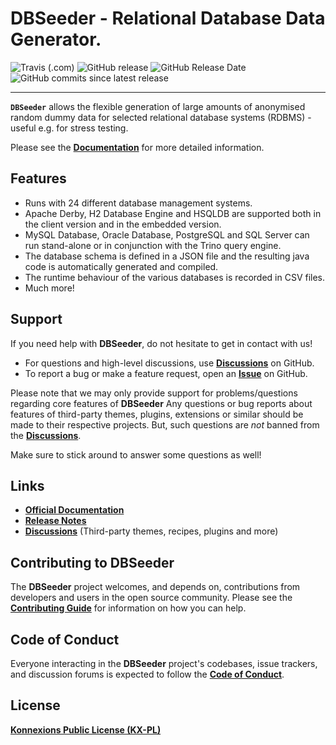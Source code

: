 # DBSeeder - Relational Database Data Generator.

![Travis (.com)](https://img.shields.io/travis/com/KonnexionsGmbH/db_seeder.svg?branch=master)
![GitHub release](https://img.shields.io/github/release/KonnexionsGmbH/db_seeder.svg)
![GitHub Release Date](https://img.shields.io/github/release-date/KonnexionsGmbH/db_seeder.svg)
![GitHub commits since latest release](https://img.shields.io/github/commits-since/KonnexionsGmbH/db_seeder/3.0.7.svg)

----

**`DBSeeder`** allows the flexible generation of large amounts of anonymised random dummy data for selected relational database systems (RDBMS) - useful e.g. for stress testing.

Please see the **[Documentation](https://konnexionsgmbh.github.io/db_seeder/)** for more detailed information.

## Features

- Runs with 24 different database management systems.
- Apache Derby, H2 Database Engine and HSQLDB are supported both in the client version and in the embedded version.
- MySQL Database, Oracle Database, PostgreSQL and SQL Server can run stand-alone or in conjunction with the Trino query engine.
- The database schema is defined in a JSON file and the resulting java code is automatically generated and compiled.
- The runtime behaviour of the various databases is recorded in CSV files.
- Much more!

## Support

If you need help with **DBSeeder**, do not hesitate to get in contact with us!

- For questions and high-level discussions, use **[Discussions](https://github.com/KonnexionsGmbH/db_seeder/discussions)** on GitHub.
- To report a bug or make a feature request, open an **[Issue](https://github.com/KonnexionsGmbH/db_seeder/issues)** on GitHub.

Please note that we may only provide support for problems/questions regarding core features of **DBSeeder**
Any questions or bug reports about features of third-party themes, plugins, extensions or similar should be made to their respective projects.
But, such questions are *not* banned from the **[Discussions](https://github.com/KonnexionsGmbH/db_seeder/discussions)**.

Make sure to stick around to answer some questions as well!

## Links

- **[Official Documentation](https://konnexionsgmbh.github.io/db_seeder/)**
- **[Release Notes](https://konnexionsgmbh.github.io/db_seeder/release_notes/)**
- **[Discussions](https://github.com/KonnexionsGmbH/db_seeder/discussions)** (Third-party themes, recipes, plugins and more)

## Contributing to DBSeeder

The **DBSeeder** project welcomes, and depends on, contributions from developers and users in the open source community. Please see the **[Contributing Guide](https://konnexionsgmbh.github.io/db_seeder/contributing/)** for information on how you can help.

## Code of Conduct

Everyone interacting in the **DBSeeder** project's codebases, issue trackers, and discussion forums is expected to follow the **[Code of Conduct](https://konnexionsgmbh.github.io/db_seeder/code_of_conduct/)**.

## License

**[Konnexions Public License (KX-PL)](https://konnexionsgmbh.github.io/db_seeder/license/)**
